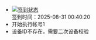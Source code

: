 - [![签到状态](https://github.com/womade/Cloud189-Actions/actions/workflows/main.yml/badge.svg?branch=main)](https://github.com/womade/Cloud189-Actions/actions/workflows/main.yml) <br> 签到时间：2025-08-31 00:40:20
- 开始执行帐号1
- 设备ID不存在，需要二次设备校验
